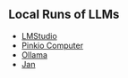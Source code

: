 ## Local Runs of LLMs

- [LMStudio](https://lmstudio.ai/)
- [Pinkio Computer](https://pinokio.computer/)
- [Ollama](https://ollama.ai/)
- [Jan]()
